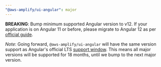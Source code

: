 ```yaml
---
"@aws-amplify/ui-angular": major
---
```


**BREAKING**: Bump minimum supported Angular version to v12. If your application is on Angular 11 or before, please migrate to Angular 12 as per [official guide](https://update.angular.io/?v=11.0-12.0).

*Note*: Going forward, `@aws-amplify/ui-angular` will have the same version support as Angular's official LTS [support window](https://angular.io/guide/releases#actively-supported-versions). This means all major versions will be supported for 18 months, until we bump to the next major version.
